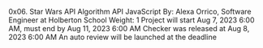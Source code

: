 0x06. Star Wars API
Algorithm
API
JavaScript
 By: Alexa Orrico, Software Engineer at Holberton School
 Weight: 1
 Project will start Aug 7, 2023 6:00 AM, must end by Aug 11, 2023 6:00 AM
 Checker was released at Aug 8, 2023 6:00 AM
 An auto review will be launched at the deadline
